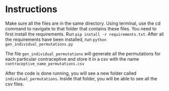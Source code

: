 # Instructions

Make sure all the files are in the same directory. Using terminal, use the cd command to navigate to that folder that contains these files. 
You need to first install the requirements. Run ```pip install -r requirements.txt```. 
After all the requirements have been installed, run ```python gen_individual_permutations.py```

The file ```gen_individual_permutations``` will generate all the permutations for each particular contraceptive and store it in a csv with the name
```contraceptive_name_permutations.csv```

After the code is done running, you will see a new folder called ```individual_permutations```. Inside that folder, you will be able to see all 
the csv files. 